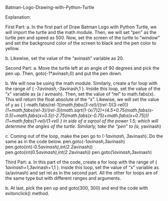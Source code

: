 Batman-Logo-Drawing-with-Python-Turtle

Explanation:

First Part:
a. In the first part of Draw Batman Logo with Python Turtle, we will import the turtle and the math module.
   Then, we will set “pen” as the turtle pen and speed as 500.
   Now, set the screen of the turtle to “window” and
   set the background color of the screen to black and the pen color to yellow.

b. Likewise, set the value of the “avinash” variable as 20.


Second Part:
a. Move the turtle left at an angle of 90 degrees and pick the pen up. Then, goto(-1*avinash,0) and put the pen down.

b. We will now be using the math module.
   Similarly, create a for loop with the range of { -7*avinash,-3*avinash,1 }. Inside this loop,
   set the value of the “x” variable as (a / avinash). Then, set the value of “rel” to math.fabs(x).
   This will return the float absolute of the “x”.
   Likewise, we will set the value of y as { (-math.fabs(rel-1))*math.fabs(3-rel)/((rel-1)*(3-rel)))*(1+math.fabs(rel-3)/(rel-3))*math.sqrt(1-(x/7)**2)+(4.5+0.75*(math.fabs(x-   0.5)+math.fabs(x+0.5))-2.75*(math.fabs(x-0.75)+math.fabs(x+0.75)))*(1+math.fabs(1-rel)/(1-rel) } in side of a sqrool of the power 1.5; 
   which will determine the angles of the turtle. Similarly, take the “pen” to (a, y*avinash)

c. Coming out of the loop, make the pen go to (-1*avinash, 3*avinash). Do the same as in the code below.
   pen.goto(-1*avinash,3*avinash)
   pen.goto(int(-0.5*avinash),int(2.2*avinash))
   pen.goto(int(0.5*avinash),int(2.2*avinash))
   pen.goto(1*avinash,3*avinash)


Third Part:
a. In this part of the code, create a for loop with the range of { 1*avinash+1,3*avinash+1,1 }. 
   Inside this loop, set the value of “x” variable as (a/avinash) and set rel as in the second part. 
   All the other for loops are of the same type but with different ranges and arguments.

b. At last, pick the pen up and goto(300, 300) and end the code with exitonclick() method.

